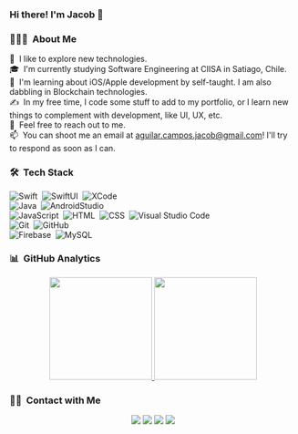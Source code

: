 ### Hi there! I'm Jacob 👋

<!--
**J-kobu/J-kobu** is a ✨ _special_ ✨ repository because its `README.md` (this file) appears on your GitHub profile.

Here are some ideas to get you started:

- 🔭 I’m currently working on ...
- 🌱 I’m currently learning ...
- 👯 I’m looking to collaborate on ...
- 🤔 I’m looking for help with ...
- 💬 Ask me about ...
- 📫 How to reach me: ...
- 😄 Pronouns: ...
- ⚡ Fun fact: ...
-->

### 👨🏻‍💻 &nbsp;About Me

🔭 &nbsp;I like to explore new technologies.\
🎓 &nbsp;I'm currently studying Software Engineering at CIISA in Satiago, Chile.\
🌱 &nbsp;I'm learning about iOS/Apple development by self-taught. I am also dabbling in Blockchain technologies.\
✍️ &nbsp;In my free time, I code some stuff to add to my portfolio, or I learn new things to complement with development, like UI, UX, etc.\
💬 &nbsp;Feel free to reach out to me.\
📫 &nbsp;You can shoot me an email at aguilar.campos.jacob@gmail.com! I'll try to respond as soon as I can.
<!--📄 &nbsp;Please have a look at my [Résumé](https://www.adityavsingh.com/resume.html) for more details about me. I'm open to feedback and suggestions!-->


### 🛠 &nbsp;Tech Stack
![Swift](https://img.shields.io/badge/-Swift-333333?style=flat&logo=Swift)&nbsp;
![SwiftUI](https://img.shields.io/badge/-SwiftUI-333333?style=flat&logo=Apple)&nbsp;
![XCode](https://img.shields.io/badge/-Xcode-333333?style=flat&logo=Xcode)&nbsp;\
![Java](https://img.shields.io/badge/-Java-333333?style=flat&logo=CoffeeScript&logoColor=FFA518)&nbsp;
![AndroidStudio](https://img.shields.io/badge/-AndroidStudio-333333?style=flat&logo=AndroidStudio)&nbsp;\
![JavaScript](https://img.shields.io/badge/-Javascript-333333?style=flat&logo=Javascript)&nbsp;
![HTML](https://img.shields.io/badge/-HTML-333333?style=flat&logo=HTML5)&nbsp;
![CSS](https://img.shields.io/badge/-CSS-333333?style=flat&logo=CSS3&logoColor=1572B6)&nbsp;
![Visual Studio Code](https://img.shields.io/badge/-VisualStudioCode-333333?style=flat&logo=VisualStudioCode&logoColor=007ACC)&nbsp;\
![Git](https://img.shields.io/badge/-Git-333333?style=flat&logo=git)&nbsp;
![GitHub](https://img.shields.io/badge/-GitHub-333333?style=flat&logo=github)&nbsp;\
![Firebase](https://img.shields.io/badge/-firebase-333333?style=flat&logo=firebase)&nbsp;
![MySQL](https://img.shields.io/badge/-mysql-333333?style=flat&logo=mysql)&nbsp;




### 📊 &nbsp;GitHub Analytics

<p align="center">
<a href="https://github.com/J-kobu/">
  <img height="180em" src="https://github-readme-stats-eight-theta.vercel.app/api?username=J-kobu&show_icons=true&theme=vue-dark&include_all_commits=true&count_private=true" />
  <img height="180em" src="https://github-readme-stats-eight-theta.vercel.app/api/top-langs/?username=J-kobu&layout=compact&exclude_lang=java+r&theme=vue-dark" />
</a>
</p>

### 🤝🏻 &nbsp;Contact with Me

<p align="center">
<a href="https://aguilarjacob.com"><img src="https://img.shields.io/badge/-Portfolio-3423A6?style=flat-square&logo=Google-Chrome&logoColor=white"/></a>
<a href="https://www.linkedin.com/in/jacob-aguilar-campos-4b3406a4"><img src="https://img.shields.io/badge/-Jacob%20Aguilar-0077B5?style=flat-square&logo=Linkedin&logoColor=white"/></a>
<a href="mailto:aguilar.campos.jacob@gmail.com"><img src="https://img.shields.io/badge/-aguilar.campos.jacob@gmail.com-e00303?style=flat-square&logo=Gmail&logoColor=white"/></a>
<a href="https://www.instagram.com/dev.mobile.jacob/"><img src="https://img.shields.io/badge/-@dev.mobile.jacob-E4405F?style=flat-square&logo=Instagram&logoColor=white"/></a>
</p>
